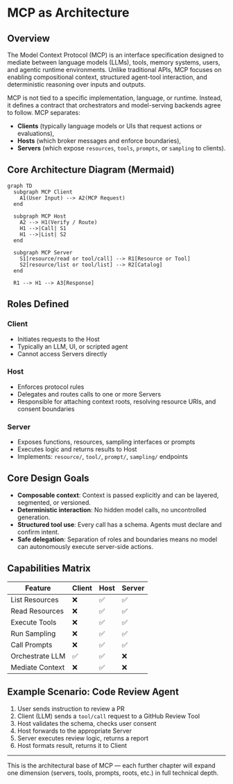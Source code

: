 # MCP as Architecture

## Overview
The Model Context Protocol (MCP) is an interface specification designed to mediate between language models (LLMs), tools, memory systems, users, and agentic runtime environments. Unlike traditional APIs, MCP focuses on enabling compositional context, structured agent-tool interaction, and deterministic reasoning over inputs and outputs.

MCP is not tied to a specific implementation, language, or runtime. Instead, it defines a contract that orchestrators and model-serving backends agree to follow. MCP separates:
- **Clients** (typically language models or UIs that request actions or evaluations),
- **Hosts** (which broker messages and enforce boundaries),
- **Servers** (which expose `resources`, `tools`, `prompts`, or `sampling` to clients).

## Core Architecture Diagram (Mermaid)
```mermaid
graph TD
  subgraph MCP Client
    A1(User Input) --> A2(MCP Request)
  end

  subgraph MCP Host
    A2 --> H1(Verify / Route)
    H1 -->|Call| S1
    H1 -->|List| S2
  end

  subgraph MCP Server
    S1[resource/read or tool/call] --> R1[Resource or Tool]
    S2[resource/list or tool/list] --> R2[Catalog]
  end

  R1 --> H1 --> A3[Response]
```

## Roles Defined
### Client
- Initiates requests to the Host
- Typically an LLM, UI, or scripted agent
- Cannot access Servers directly

### Host
- Enforces protocol rules
- Delegates and routes calls to one or more Servers
- Responsible for attaching context roots, resolving resource URIs, and consent boundaries

### Server
- Exposes functions, resources, sampling interfaces or prompts
- Executes logic and returns results to Host
- Implements: `resource/`, `tool/`, `prompt/`, `sampling/` endpoints

## Core Design Goals
- **Composable context**: Context is passed explicitly and can be layered, segmented, or versioned.
- **Deterministic interaction**: No hidden model calls, no uncontrolled generation.
- **Structured tool use**: Every call has a schema. Agents must declare and confirm intent.
- **Safe delegation**: Separation of roles and boundaries means no model can autonomously execute server-side actions.

## Capabilities Matrix
| Feature         | Client | Host | Server |
|-----------------|--------|------|--------|
| List Resources  | ❌     | ✅   | ✅     |
| Read Resources  | ❌     | ✅   | ✅     |
| Execute Tools   | ❌     | ✅   | ✅     |
| Run Sampling    | ❌     | ✅   | ✅     |
| Call Prompts    | ❌     | ✅   | ✅     |
| Orchestrate LLM | ✅     | ✅   | ❌     |
| Mediate Context | ❌     | ✅   | ❌     |

## Example Scenario: Code Review Agent
1. User sends instruction to review a PR
2. Client (LLM) sends a `tool/call` request to a GitHub Review Tool
3. Host validates the schema, checks user consent
4. Host forwards to the appropriate Server
5. Server executes review logic, returns a report
6. Host formats result, returns it to Client

---

This is the architectural base of MCP — each further chapter will expand one dimension (servers, tools, prompts, roots, etc.) in full technical depth.


